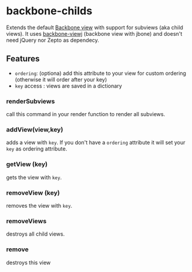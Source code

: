 backbone-childs
===============

Extends the default [Backbone view](http://backbonejs.org/#View) with support for subviews (aka child views).
It uses [backbone-viewj](https://github.com/greenify/bacbone-viewj) (backbone view with jbone) and doesn't need jQuery nor Zepto as dependecy.

Features
--------

* `ordering`: (optiona)  add this attribute to your view for custom ordering (otherwise it will order after your key)
* `key` access : views are saved in a dictionary


### renderSubviews

call this command in your render function to render all subviews.

### addView(view,key)

adds a view with `key`.
If you don't have a `ordering` attribute it will set your `key` as ordering attribute.

### getView (key)

gets the view with `key`.

### removeView (key)

removes the view with `key`.

### removeViews

destroys all child views.

### remove

destroys this view
